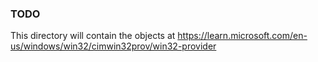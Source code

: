 ### TODO
This directory will contain the objects at https://learn.microsoft.com/en-us/windows/win32/cimwin32prov/win32-provider